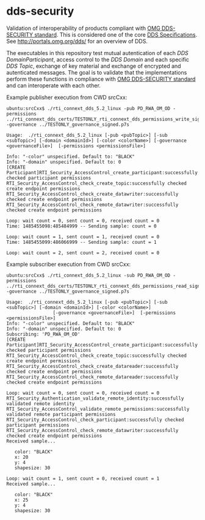 # dds-security

Validation of interoperability  of products compliant with [OMG DDS-SECURITY standard](http://www.omg.org/spec/DDS-SECURITY/). This is considered one of the core [DDS Specifications](http://portals.omg.org/dds/omg-dds-standard/). See http://portals.omg.org/dds/ for an overview of DDS.

The executables in this repository test mutual autentication of each *DDS DomainParticipant*, access control to the *DDS Domain* and each specific *DDS Topic*, exchange of key material and exchange of encrypted and autenticated messages. The goal is to validate that the implementations perform these functions in compliance with [OMG DDS-SECURITY standard](http://www.omg.org/spec/DDS-SECURITY/) and can interoperate with each other.

Example publisher execution from CWD  srcCxx:

```
ubuntu:srcCxx$ ./rti_connext_dds_5.2_linux -pub PD_RWA_OM_OD -permissions ../rti_connext_dds_certs/TESTONLY_rti_connext_dds_permissions_write_signed.p7s -governance ../TESTONLY_governance_signed.p7s

Usage:  ./rti_connext_dds_5.2_linux [-pub <pubTopic>] [-sub <subTopic>] [-domain <domainId>] [-color <colorName>] [-governance <governanceFile>]  [-permissions <permissionsFile>]

Info: "-color" unspecified. Default to: "BLACK"
Info: "-domain" unspecified. Default to: 0
[CREATE Participant]RTI_Security_AccessControl_create_participant:successfully checked participant permissions
RTI_Security_AccessControl_check_create_topic:successfully checked create endpoint permissions
RTI_Security_AccessControl_check_create_datawriter:successfully checked create endpoint permissions
RTI_Security_AccessControl_check_remote_datawriter:successfully checked create endpoint permissions

Loop: wait count = 0, sent count = 0, received count = 0
Time: 1485455098:485484999 -- Sending sample: count = 0

Loop: wait count = 1, sent count = 1, received count = 0
Time: 1485455099:486066999 -- Sending sample: count = 1

Loop: wait count = 2, sent count = 2, received count = 0
```

Example subscriber execution from CWD  srcCxx:

```
ubuntu:srcCxx$ ./rti_connext_dds_5.2_linux -sub PD_RWA_OM_OD -permissions ../rti_connext_dds_certs/TESTONLY_rti_connext_dds_permissions_read_signed.p7s -governance ../TESTONLY_governance_signed.p7s

Usage:  ./rti_connext_dds_5.2_linux [-pub <pubTopic>] [-sub <subTopic>] [-domain <domainId>] [-color <colorName>]
                 [-governance <governanceFile>]  [-permissions <permissionsFile>]
Info: "-color" unspecified. Default to: "BLACK"
Info: "-domain" unspecified. Default to: 0
Subscribing: 'PD_RWA_OM_OD'
[CREATE Participant]RTI_Security_AccessControl_create_participant:successfully checked participant permissions
RTI_Security_AccessControl_check_create_topic:successfully checked create endpoint permissions
RTI_Security_AccessControl_check_create_datareader:successfully checked create endpoint permissions
RTI_Security_AccessControl_check_remote_datareader:successfully checked create endpoint permissions

Loop: wait count = 0, sent count = 0, received count = 0
RTI_Security_Authentication_validate_remote_identity:successfully validated remote identity
RTI_Security_AccessControl_validate_remote_permissions:successfully validated remote participant permissions
RTI_Security_AccessControl_check_participant:successfully checked participant permissions
RTI_Security_AccessControl_check_remote_datawriter:successfully checked create endpoint permissions
Received sample...

   color: "BLACK"
   x: 20
   y: 4
   shapesize: 30

Loop: wait count = 1, sent count = 0, received count = 1
Received sample...

   color: "BLACK"
   x: 25
   y: 4
   shapesize: 30
```
